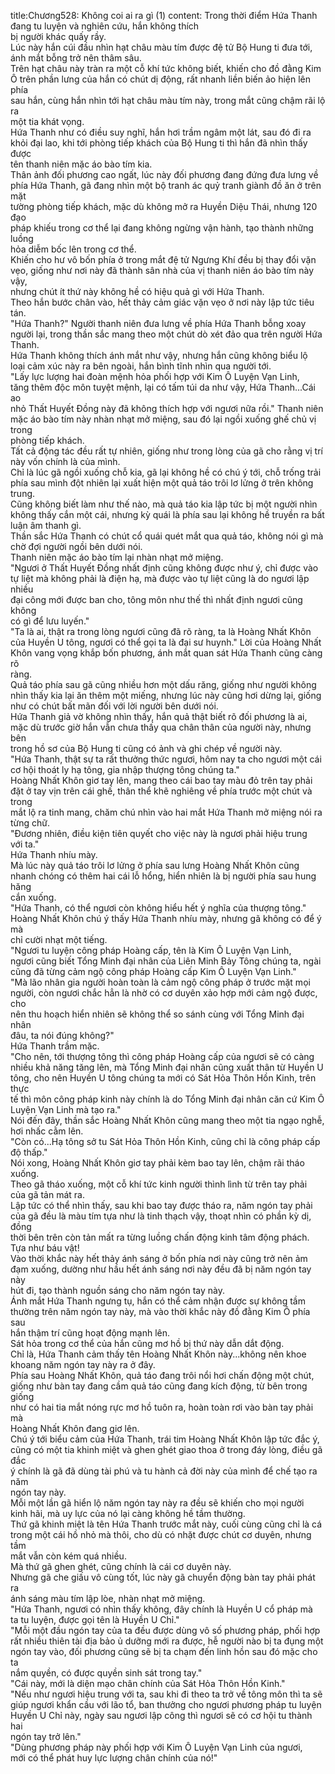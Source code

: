title:Chương528: Không coi ai ra gì (1)
content:
Trong thời điểm Hứa Thanh đang tu luyện và nghiên cứu, hắn không thích<br>bị người khác quấy rầy.<br>Lúc này hắn cúi đầu nhìn hạt châu màu tím được đệ tử Bộ Hung ti đưa tới,<br>ánh mắt bỗng trở nên thâm sâu.<br>Trên hạt châu này tràn ra một cỗ khí tức không biết, khiến cho đồ đằng Kim<br>Ô trên phần lưng của hắn có chút dị động, rất nhanh liền biến ảo hiện lên phía<br>sau hắn, cùng hắn nhìn tới hạt châu màu tím này, trong mắt cũng chậm rãi lộ ra<br>một tia khát vọng.<br>Hứa Thanh như có điều suy nghĩ, hắn hơi trầm ngâm một lát, sau đó đi ra<br>khỏi đại lao, khi tới phòng tiếp khách của Bộ Hung ti thì hắn đã nhìn thấy được<br>tên thanh niên mặc áo bào tím kia.<br>Thân ảnh đối phương cao ngất, lúc này đối phương đang đứng đưa lưng về<br>phía Hứa Thanh, gã đang nhìn một bộ tranh ác quỷ tranh giành đồ ăn ở trên mặt<br>tường phòng tiếp khách, mặc dù không mở ra Huyền Diệu Thái, nhưng 120 đạo<br>pháp khiếu trong cơ thể lại đang không ngừng vận hành, tạo thành những luồng<br>hỏa diễm bốc lên trong cơ thể.<br>Khiến cho hư vô bốn phía ở trong mắt đệ tử Ngưng Khí đều bị thay đổi vặn<br>vẹo, giống như nơi này đã thành sân nhà của vị thanh niên áo bào tím này vậy,<br>nhưng chút ít thứ này không hề có hiệu quả gì với Hứa Thanh.<br>Theo hắn bước chân vào, hết thảy cảm giác vặn vẹo ở nơi này lập tức tiêu<br>tán.<br>"Hứa Thanh?" Người thanh niên đưa lưng về phía Hứa Thanh bỗng xoay<br>người lại, trong thần sắc mang theo một chút dò xét đảo qua trên người Hứa<br>Thanh.<br>Hứa Thanh không thích ánh mắt như vậy, nhưng hắn cũng không biểu lộ<br>loại cảm xúc này ra bên ngoài, hắn bình tĩnh nhìn qua người tới.<br>"Lấy lực lượng hai đoàn mệnh hỏa phối hợp với Kim Ô Luyện Vạn Linh,<br>tăng thêm độc môn tuyệt mệnh, lại có tấm túi da như vậy, Hứa Thanh...Cái ao<br>nhỏ Thất Huyết Đồng này đã không thích hợp với ngươi nữa rồi." Thanh niên<br>mặc áo bào tím này nhàn nhạt mở miệng, sau đó lại ngồi xuống ghế chủ vị trong<br>phòng tiếp khách.<br>Tất cả động tác đều rất tự nhiên, giống như trong lòng của gã cho rằng vị trí<br>này vốn chính là của mình.<br>Chỉ là lúc gã ngồi xuống chỗ kia, gã lại không hề có chú ý tới, chỗ trống trải<br>phía sau mình đột nhiên lại xuất hiện một quả táo trôi lơ lửng ở trên không<br>trung.<br>Cũng không biết làm như thế nào, mà quả táo kia lập tức bị một người nhìn<br>không thấy cắn một cái, nhưng kỳ quái là phía sau lại không hề truyền ra bất<br>luận âm thanh gì.<br>Thần sắc Hứa Thanh có chút cổ quái quét mắt qua quả táo, không nói gì mà<br>chờ đợi người ngồi bên dưới nói.<br>Thanh niên mặc áo bào tím lại nhàn nhạt mở miệng.<br>"Ngươi ở Thất Huyết Đồng nhất định cũng không được như ý, chỉ được vào<br>tự liệt mà không phải là điện hạ, mà được vào tự liệt cũng là do ngươi lập nhiều<br>đại công mới được ban cho, tông môn như thế thì nhất định ngươi cũng không<br>có gì để lưu luyến."<br>"Ta là ai, thật ra trong lòng ngươi cũng đã rõ ràng, ta là Hoàng Nhất Khôn<br>của Huyền U tông, ngươi có thể gọi ta là đại sư huynh." Lời của Hoàng Nhất<br>Khôn vang vọng khắp bốn phương, ánh mắt quan sát Hứa Thanh cũng càng rõ<br>ràng.<br>Quả táo phía sau gã cũng nhiều hơn một dấu răng, giống như người không<br>nhìn thấy kia lại ăn thêm một miếng, nhưng lúc này cũng hơi dừng lại, giống<br>như có chút bất mãn đối với lời người bên dưới nói.<br>Hứa Thanh giả vờ không nhìn thấy, hắn quả thật biết rõ đối phương là ai,<br>mặc dù trước giờ hắn vẫn chưa thấy qua chân thân của người này, nhưng bên<br>trong hồ sơ của Bộ Hung ti cũng có ảnh và ghi chép về người này.<br>"Hứa Thanh, thật sự ta rất thưởng thức ngươi, hôm nay ta cho ngươi một cái<br>cơ hội thoát ly hạ tông, gia nhập thượng tông chúng ta."<br>Hoàng Nhất Khôn giơ tay lên, mang theo cái bao tay màu đỏ trên tay phải<br>đặt ở tay vịn trên cái ghế, thân thể khẽ nghiêng về phía trước một chút và trong<br>mắt lộ ra tinh mang, chăm chú nhìn vào hai mắt Hứa Thanh mở miệng nói ra<br>từng chữ.<br>"Đương nhiên, điều kiện tiên quyết cho việc này là ngươi phải hiệu trung<br>với ta."<br>Hứa Thanh nhíu mày.<br>Mà lúc này quả táo trôi lơ lửng ở phía sau lưng Hoàng Nhất Khôn cũng<br>nhanh chóng có thêm hai cái lỗ hổng, hiển nhiên là bị người phía sau hung hăng<br>cắn xuống.<br>"Hứa Thanh, có thể ngươi còn không hiểu hết ý nghĩa của thượng tông."<br>Hoàng Nhất Khôn chú ý thấy Hứa Thanh nhíu mày, nhưng gã không có để ý mà<br>chỉ cười nhạt một tiếng.<br>"Ngươi tu luyện công pháp Hoàng cấp, tên là Kim Ô Luyện Vạn Linh,<br>ngươi cũng biết Tổng Minh đại nhân của Liên Minh Bảy Tông chúng ta, ngài<br>cũng đã từng cảm ngộ công pháp Hoàng cấp Kim Ô Luyện Vạn Linh."<br>"Mà lão nhân gia người hoàn toàn là cảm ngộ công pháp ở trước mặt mọi<br>người, còn ngươi chắc hẳn là nhờ có cơ duyên xảo hợp mới cảm ngộ được, cho<br>nên thu hoạch hiển nhiên sẽ không thể so sánh cùng với Tổng Minh đại nhân<br>đâu, ta nói đúng không?"<br>Hứa Thanh trầm mặc.<br>"Cho nên, tới thượng tông thì công pháp Hoàng cấp của ngươi sẽ có càng<br>nhiều khả năng tăng lên, mà Tổng Minh đại nhân cũng xuất thân từ Huyền U<br>tông, cho nên Huyền U tông chúng ta mới có Sát Hỏa Thôn Hồn Kinh, trên thực<br>tế thì môn công pháp kinh này chính là do Tổng Minh đại nhân căn cứ Kim Ô<br>Luyện Vạn Linh mà tạo ra."<br>Nói đến đây, thần sắc Hoàng Nhất Khôn cũng mang theo một tia ngạo nghễ,<br>hơi nhấc cằm lên.<br>"Còn có...Hạ tông sở tu Sát Hỏa Thôn Hồn Kinh, cũng chỉ là công pháp cấp<br>độ thấp."<br>Nói xong, Hoàng Nhất Khôn giơ tay phải kèm bao tay lên, chậm rãi tháo<br>xuống.<br>Theo gã tháo xuống, một cỗ khí tức kinh người thình lình từ trên tay phải<br>của gã tản mát ra.<br>Lập tức có thể nhìn thấy, sau khi bao tay được tháo ra, năm ngón tay phải<br>của gã đều là màu tím tựa như là tinh thạch vậy, thoạt nhìn có phần kỳ dị, đồng<br>thời bên trên còn tản mất ra từng luồng chấn động kinh tâm động phách.<br>Tựa như báu vật!<br>Vào thời khắc này hết thảy ánh sáng ở bốn phía nơi này cũng trở nên ảm<br>đạm xuống, dường như hầu hết ánh sáng nơi này đều đã bị năm ngón tay này<br>hút đi, tạo thành nguồn sáng cho năm ngón tay này.<br>Ánh mắt Hứa Thanh ngưng tụ, hắn có thể cảm nhận được sự không tầm<br>thường trên năm ngón tay này, mà vào thời khắc này đồ đằng Kim Ô phía sau<br>hắn thậm trí cũng hoạt động mạnh lên.<br>Sát hỏa trong cơ thể của hắn cũng mơ hồ bị thứ này dẫn dắt động.<br>Chỉ là, Hứa Thanh cảm thấy tên Hoàng Nhất Khôn này...không nên khoe<br>khoang năm ngón tay này ra ở đây.<br>Phía sau Hoàng Nhất Khôn, quả táo đang trôi nổi hơi chấn động một chút,<br>giống như bàn tay đang cầm quả táo cũng đang kích động, từ bên trong giống<br>như có hai tia mắt nóng rực mơ hồ tuôn ra, hoàn toàn rơi vào bàn tay phải mà<br>Hoàng Nhất Khôn đang giơ lên.<br>Chú ý tới biểu cảm của Hứa Thanh, trái tim Hoàng Nhất Khôn lập tức đắc ý,<br>cũng có một tia khinh miệt và ghen ghét giao thoa ở trong đáy lòng, điều gã đắc<br>ý chính là gã đã dùng tài phú và tu hành cả đời này của mình để chế tạo ra năm<br>ngón tay này.<br>Mỗi một lần gã hiển lộ năm ngón tay này ra đều sẽ khiến cho mọi người<br>kinh hãi, mà uy lực của nó lại càng không hề tầm thường.<br>Thứ gã khinh miệt là tên Hứa Thanh trước mắt này, cuối cùng cũng chỉ là cá<br>trong một cái hồ nhỏ mà thôi, cho dù có nhặt được chút cơ duyên, nhưng tầm<br>mắt vẫn còn kém quá nhiều.<br>Mà thứ gã ghen ghét, cũng chính là cái cơ duyên này.<br>Nhưng gã che giấu vô cùng tốt, lúc này gã chuyển động bàn tay phải phát ra<br>ánh sáng màu tím lập lòe, nhàn nhạt mở miệng.<br>"Hứa Thanh, ngươi có nhìn thấy không, đây chính là Huyền U cổ pháp mà<br>ta tu luyện, được gọi tên là Huyền U Chỉ."<br>"Mỗi một đầu ngón tay của ta đều được dùng vô số phương pháp, phối hợp<br>rất nhiều thiên tài địa bảo ủ dưỡng mới ra được, hễ người nào bị ta đụng một<br>ngón tay vào, đối phương cũng sẽ bị ta chạm đến linh hồn sau đó mặc cho ta<br>nắm quyền, có được quyền sinh sát trong tay."<br>"Cái này, mới là diện mạo chân chính của Sát Hỏa Thôn Hồn Kinh."<br>"Nếu như ngươi hiệu trung với ta, sau khi đi theo ta trở về tông môn thì ta sẽ<br>giúp ngươi khẩn cầu với lão tổ, ban thưởng cho ngươi phương pháp tu luyện<br>Huyền U Chỉ này, ngày sau ngươi lập công thì ngươi sẽ có cơ hội tu thành hai<br>ngón tay trở lên."<br>"Dùng phương pháp này phối hợp với Kim Ô Luyện Vạn Linh của ngươi,<br>mới có thể phát huy lực lượng chân chính của nó!"